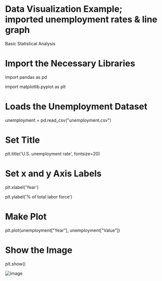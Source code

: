 # Data Visualization Example; imported unemployment rates & line graph
Basic Statistical Analysis

# Import the Necessary Libraries
  import pandas as pd
  
  import matplotlib.pyplot as plt

# Loads the Unemployment Dataset
  unemployment = pd.read_csv("unemployment.csv")

# Set Title
  plt.title('U.S. unemployment rate', fontsize=20)

# Set x and y Axis Labels
  plt.xlabel('Year')
  
  plt.ylabel('% of total labor force')

# Make Plot
  plt.plot(unemployment["Year"], unemployment["Value"])

# Show the Image
  plt.show()
  
![image](https://github.com/user-attachments/assets/6d5c13a6-dce2-4a20-b055-d7d01caff70d)
